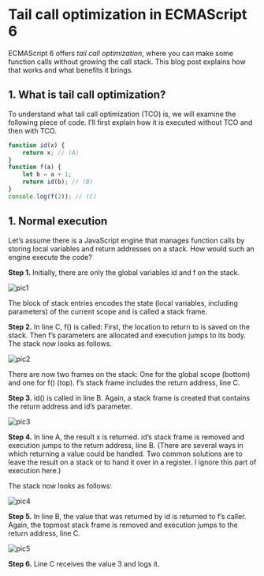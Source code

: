 # Tail call optimization in ECMAScript 6

ECMAScript 6 offers *tail call optimization*, where you can make some function calls without growing the call stack. This blog post explains how that works and what benefits it brings.

## 1. What is tail call optimization?

To understand what tail call optimization (TCO) is, we will examine the following piece of code. I’ll first explain how it is executed without TCO and then with TCO.

```js
function id(x) {
    return x; // (A)
}
function f(a) {
    let b = a + 1;
    return id(b); // (B)
}
console.log(f(2)); // (C)
```

## 1. Normal execution

Let’s assume there is a JavaScript engine that manages function calls by storing local variables and return addresses on a stack. How would such an engine execute the code?

**Step 1.** Initially, there are only the global variables id and f on the stack.

![pic1](http://2ality.com/2015/06/tail-call-optimization/stack_frames_1.jpg)

The block of stack entries encodes the state (local variables, including parameters) of the current scope and is called a stack frame.

**Step 2.** In line C, f() is called: First, the location to return to is saved on the stack. Then f’s parameters are allocated and execution jumps to its body. The stack now looks as follows.

![pic2](http://2ality.com/2015/06/tail-call-optimization/stack_frames_2.jpg)

There are now two frames on the stack: One for the global scope (bottom) and one for f() (top). f’s stack frame includes the return address, line C.

**Step 3.** id() is called in line B. Again, a stack frame is created that contains the return address and id’s parameter.

![pic3](http://2ality.com/2015/06/tail-call-optimization/stack_frames_3.jpg)

**Step 4.** In line A, the result x is returned. id’s stack frame is removed and execution jumps to the return address, line B. (There are several ways in which returning a value could be handled. Two common solutions are to leave the result on a stack or to hand it over in a register. I ignore this part of execution here.)

The stack now looks as follows:

![pic4](http://2ality.com/2015/06/tail-call-optimization/stack_frames_2.jpg)

**Step 5.** In line B, the value that was returned by id is returned to f’s caller. Again, the topmost stack frame is removed and execution jumps to the return address, line C.

![pic5](http://2ality.com/2015/06/tail-call-optimization/stack_frames_1.jpg)

**Step 6.** Line C receives the value 3 and logs it.